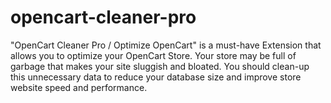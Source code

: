 # opencart-cleaner-pro
"OpenCart Cleaner Pro / Optimize OpenCart" is a must-have Extension that allows you to optimize your OpenCart Store. Your store may be full of garbage that makes your site sluggish and bloated. You should clean-up this unnecessary data to reduce your database size and improve store website speed and performance.
